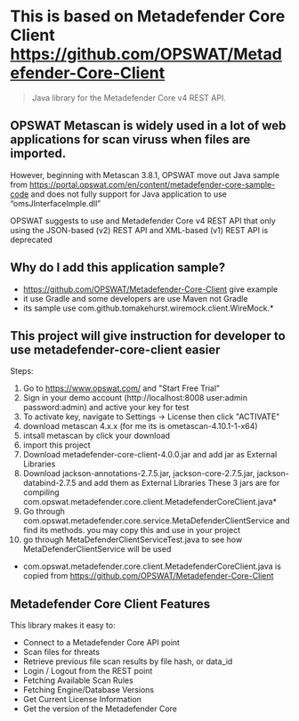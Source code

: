 # This is based on Metadefender Core Client https://github.com/OPSWAT/Metadefender-Core-Client
> Java library for the Metadefender Core v4 REST API.

## OPSWAT Metascan is widely used in a lot of web applications for scan viruss when files are imported. 
However, beginning with Metascan 3.8.1, OPSWAT move out Java sample from https://portal.opswat.com/en/content/metadefender-core-sample-code and does not fully support for Java application to use “omsJInterfaceImple.dll”

OPSWAT suggests to use and Metadefender Core v4 REST API that only using the JSON-based (v2) REST API and XML-based (v1) REST API is deprecated

## Why do I add this application sample?
* https://github.com/OPSWAT/Metadefender-Core-Client give example
* it use Gradle and some developers are use Maven not Gradle
* its sample use com.github.tomakehurst.wiremock.client.WireMock.* 


## This project will give instruction for developer to use metadefender-core-client easier

Steps:
1. Go to https://www.opswat.com/ and "Start Free Trial"
2. Sign in  your demo account (http://localhost:8008 user:admin password:admin) and active your key for test
3. To activate key, navigate to Settings -> License then click "ACTIVATE"
4. download metascan 4.x.x (for me its is ometascan-4.10.1-1-x64)
5. intsall metascan by click your download
6. import this project
7. Download metadefender-core-client-4.0.0.jar and add jar as External Libraries 
8. Download jackson-annotations-2.7.5.jar, jackson-core-2.7.5.jar, jackson-databind-2.7.5 and add them as External Libraries 
   These 3 jars are for compiling com.opswat.metadefender.core.client.MetadefenderCoreClient.java*
9. Go through com.opswat.metadefender.core.service.MetaDefenderClientService and find its methods. you may copy this and use in your project
10. go through MetaDefenderClientServiceTest.java to see how MetaDefenderClientService will be used

* com.opswat.metadefender.core.client.MetadefenderCoreClient.java is copied from https://github.com/OPSWAT/Metadefender-Core-Client 
  
## Metadefender Core Client Features

This library makes it easy to:
* Connect to a Metadefender Core API point
* Scan files for threats
* Retrieve previous file scan results by file hash, or data_id
* Login / Logout from the REST point
* Fetching Available Scan Rules
* Fetching Engine/Database Versions
* Get Current License Information
* Get the version of the Metadefender Core
